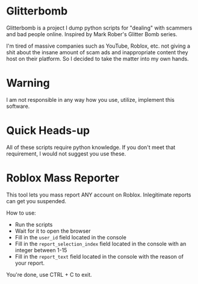 # Glitterbomb
Glitterbomb is a project I dump python scripts for "dealing" with scammers and bad people online.
Inspired by Mark Rober's Glitter Bomb series.

I'm tired of massive companies such as YouTube, Roblox, etc. not giving a shit about the insane amount of scam ads and inappropriate content they host on their platform.
So I decided to take the matter into my own hands.

# Warning
I am not responsible in any way how you use, utilize, implement this software.

# Quick Heads-up
All of these scripts require python knowledge. If you don't meet that requirement, I would not suggest you use these.

# Roblox Mass Reporter
This tool lets you mass report ANY account on Roblox. 
Inlegitimate reports can get you suspended.

How to use:
- Run the scripts
- Wait for it to open the browser
- Fill in the `user_id` field located in the console
- Fill in the `report_selection_index` field located in the console with an integer between 1-15
- Fill in the `report_text` field located in the console with the reason of your report.

You're done, use CTRL + C to exit.
